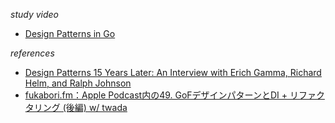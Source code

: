 *study video*
- [Design Patterns in Go](https://www.udemy.com/course/design-patterns-go/)

*references*
- [Design Patterns 15 Years Later: An Interview with Erich Gamma, Richard Helm, and Ralph Johnson](https://www.informit.com/articles/article.aspx?p=1404056)
- [fukabori.fm：Apple Podcast内の49. GoFデザインパターンとDI + リファクタリング (後編) w/ twada](https://podcasts.apple.com/jp/podcast/fukabori-fm/id1388826609?i=1000522005819)
